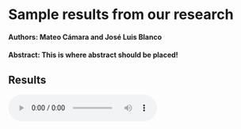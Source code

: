 # Sample results from our research

#### Authors: Mateo Cámara and José Luis Blanco

#### Abstract: This is where abstract should be placed!

## Results

<audio controls="controls">
  <source type="audio/wav" src="github_samples/original/a1.wav">
</audio>
